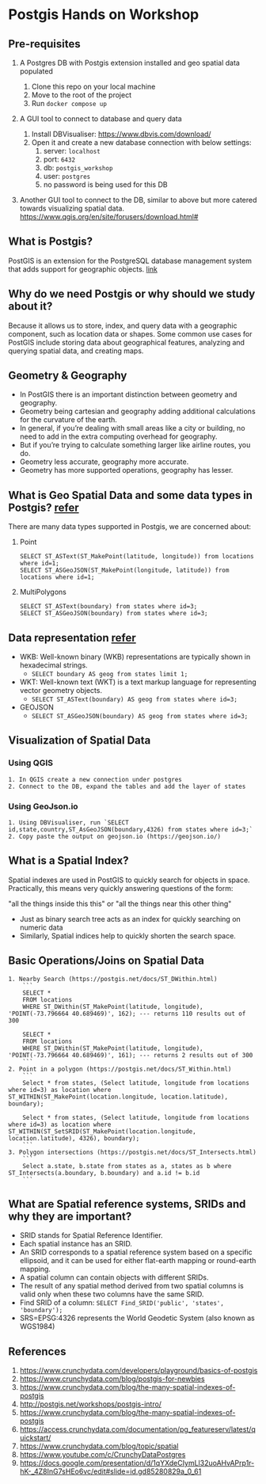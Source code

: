 # Postgis Hands on Workshop

## Pre-requisites

1. A Postgres DB with Postgis extension installed and geo spatial data populated
   1. Clone this repo on your local machine
   2. Move to the root of the project
   3. Run `docker compose up`

2. A GUI tool to connect to database and query data
   1. Install DBVisualiser: https://www.dbvis.com/download/
   2. Open it and create a new database connection with below settings:
      1. server: `localhost`
      2. port: `6432`
      3. db: `postgis_workshop`
      4. user: `postgres`
      5. no password is being used for this DB

3. Another GUI tool to connect to the DB, similar to above but more catered towards visualizing spatial data. https://www.qgis.org/en/site/forusers/download.html#


## What is Postgis?
PostGIS is an extension for the PostgreSQL database management system that adds support for geographic objects. [link](https://docs.google.com/presentation/d/1qYXdeCIymLl32uoAHvAPrp1r-hK-_4Z8InG7sHEo6vc/edit#slide=id.gd85280829a_0_321)


## Why do we need Postgis or why should we study about it?
Because it allows us to store, index, and query data with a geographic component, such as location data or shapes. Some common use cases for PostGIS include storing data about geographical features, analyzing and querying spatial data, and creating maps.

## Geometry & Geography
- In PostGIS there is an important distinction between geometry and geography.
- Geometry being cartesian and geography adding additional calculations for the curvature of the earth. 
- In general, if you’re dealing with small areas like a city or building, no need to add in the extra computing overhead for geography.
- But if you’re trying to calculate something larger like airline routes, you do.
- Geometry less accurate, geography more accurate.
- Geometry has more supported operations, geography has lesser.

## What is Geo Spatial Data and some data types in Postgis? [refer](http://postgis.net/workshops/postgis-intro/geometries.html#representing-real-world-objects)
There are many data types supported in Postgis, we are concerned about:
   1. Point
      ```
      SELECT ST_ASText(ST_MakePoint(latitude, longitude)) from locations where id=1;
      SELECT ST_ASGeoJSON(ST_MakePoint(longitude, latitude)) from locations where id=1;
      ```
   2. MultiPolygons
      ```
      SELECT ST_ASText(boundary) from states where id=3;
      SELECT ST_ASGeoJSON(boundary) from states where id=3;
      ```

## Data representation [refer](http://postgis.net/workshops/postgis-intro/geometries.html#geometry-input-and-output)
- WKB: Well-known binary (WKB) representations are typically shown in hexadecimal strings.
  - `SELECT boundary AS geog from states limit 1;`
- WKT: Well-known text (WKT) is a text markup language for representing vector geometry objects.
  - `SELECT ST_ASText(boundary) AS geog from states where id=3;`
- GEOJSON
  - `SELECT ST_ASGeoJSON(boundary) AS geog from states where id=3;`

## Visualization of Spatial Data
### Using QGIS
    1. In QGIS create a new connection under postgres
    2. Connect to the DB, expand the tables and add the layer of states
### Using GeoJson.io
    1. Using DBVisualiser, run `SELECT id,state,country,ST_AsGeoJSON(boundary,4326) from states where id=3;`
    2. Copy paste the output on geojson.io (https://geojson.io/)

## What is a Spatial Index?
Spatial indexes are used in PostGIS to quickly search for objects in space. Practically, this means very quickly answering questions of the form:

"all the things inside this this" or
"all the things near this other thing"

- Just as binary search tree acts as an index for quickly searching on numeric data
- Similarly, Spatial indices help to quickly shorten the search space.


## Basic Operations/Joins on Spatial Data
    1. Nearby Search (https://postgis.net/docs/ST_DWithin.html) 
        ```
        SELECT *
        FROM locations
        WHERE ST_DWithin(ST_MakePoint(latitude, longitude), 'POINT(-73.796664 40.689469)', 162); --- returns 110 results out of 300

        SELECT *
        FROM locations
        WHERE ST_DWithin(ST_MakePoint(latitude, longitude), 'POINT(-73.796664 40.689469)', 161); --- returns 2 results out of 300
        ```
    2. Point in a polygon (https://postgis.net/docs/ST_Within.html)
        ```
        Select * from states, (Select latitude, longitude from locations where id=3) as location where ST_WITHIN(ST_MakePoint(location.longitude, location.latitude), boundary);
        
        Select * from states, (Select latitude, longitude from locations where id=3) as location where ST_WITHIN(ST_SetSRID(ST_MakePoint(location.longitude, location.latitude), 4326), boundary);
        ```
    3. Polygon intersections (https://postgis.net/docs/ST_Intersects.html)
        ```
        Select a.state, b.state from states as a, states as b where ST_Intersects(a.boundary, b.boundary) and a.id != b.id
        ```


## What are Spatial reference systems, SRIDs and why they are important?
- SRID stands for Spatial Reference Identifier.
- Each spatial instance has an SRID. 
- An SRID corresponds to a spatial reference system based on a specific ellipsoid, and it can be used for either flat-earth mapping or round-earth mapping.
- A spatial column can contain objects with different SRIDs.
- The result of any spatial method derived from two spatial columns is valid only when these two columns have the same SRID.
- Find SRID of a column: `SELECT Find_SRID('public', 'states', 'boundary');`
- SRS=EPSG:4326 represents the World Geodetic System (also known as WGS1984)


## References
   1. https://www.crunchydata.com/developers/playground/basics-of-postgis
   2. https://www.crunchydata.com/blog/postgis-for-newbies
   3. https://www.crunchydata.com/blog/the-many-spatial-indexes-of-postgis
   4. http://postgis.net/workshops/postgis-intro/
   5. https://www.crunchydata.com/blog/the-many-spatial-indexes-of-postgis
   6. https://access.crunchydata.com/documentation/pg_featureserv/latest/quickstart/
   7. https://www.crunchydata.com/blog/topic/spatial
   8. https://www.youtube.com/c/CrunchyDataPostgres
   9. https://docs.google.com/presentation/d/1qYXdeCIymLl32uoAHvAPrp1r-hK-_4Z8InG7sHEo6vc/edit#slide=id.gd85280829a_0_61
